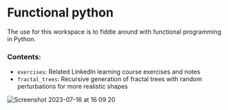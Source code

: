 # Functional python
The use for this workspace is to fiddle around with functional programming in Python.

### Contents:
- `exercises`: Related LinkedIn learning course exercises and notes
- `fractal_trees`: Recursive generation of fractal trees with random perturbations for more realistic shapes

![Screenshot 2023-07-16 at 16 09 20](https://github.com/wlamnorman/functional-python/assets/71151811/307f7367-016c-4ca5-838e-dc9a3e4872b3)
